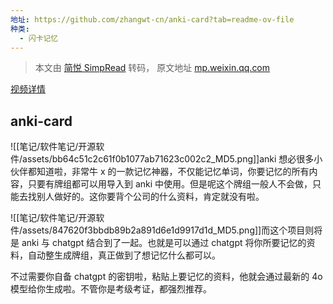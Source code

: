```yaml
---
地址: https://github.com/zhangwt-cn/anki-card?tab=readme-ov-file
种类:
  - 闪卡记忆
---
```

> 本文由 [简悦 SimpRead](http://ksria.com/simpread/) 转码， 原文地址 [mp.weixin.qq.com](https://mp.weixin.qq.com/s/6ekMR9hGGHSetqAVM6fhAQ)

[视频详情](about:blank)

  

anki-card
---------

![[笔记/软件笔记/开源软件/assets/bb64c51c2c61f0b1077ab71623c002c2_MD5.png]]anki 想必很多小伙伴都知道啦，非常牛 x 的一款记忆神器，不仅能记忆单词，你要记忆的所有内容，只要有牌组都可以用导入到 anki 中使用。但是呢这个牌组一般人不会做，只能去找别人做好的。这你要背个公司的什么资料，肯定就没有啦。

![[笔记/软件笔记/开源软件/assets/847620f3bbdb89b2a891d6e1d9917d1d_MD5.png]]而这个项目则将是 anki 与 chatgpt 结合到了一起。也就是可以通过 chatgpt 将你所要记忆的资料，自动整生成牌组，真正做到了想记忆什么都可以。

不过需要你自备 chatgpt 的密钥啦，粘贴上要记忆的资料，他就会通过最新的 4o 模型给你生成啦。不管你是考级考证，都强烈推荐。